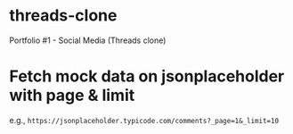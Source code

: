 # threads-clone

Portfolio #1 - Social Media (Threads clone)

# Fetch mock data on jsonplaceholder with page & limit

e.g., `https://jsonplaceholder.typicode.com/comments?_page=1&_limit=10`
